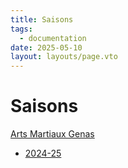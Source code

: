 ```yaml
---
title: Saisons
tags: 
  - documentation
date: 2025-05-10
layout: layouts/page.vto
---
```


# Saisons
[Arts Martiaux Genas](/)

- [2024-25](2024-25/)